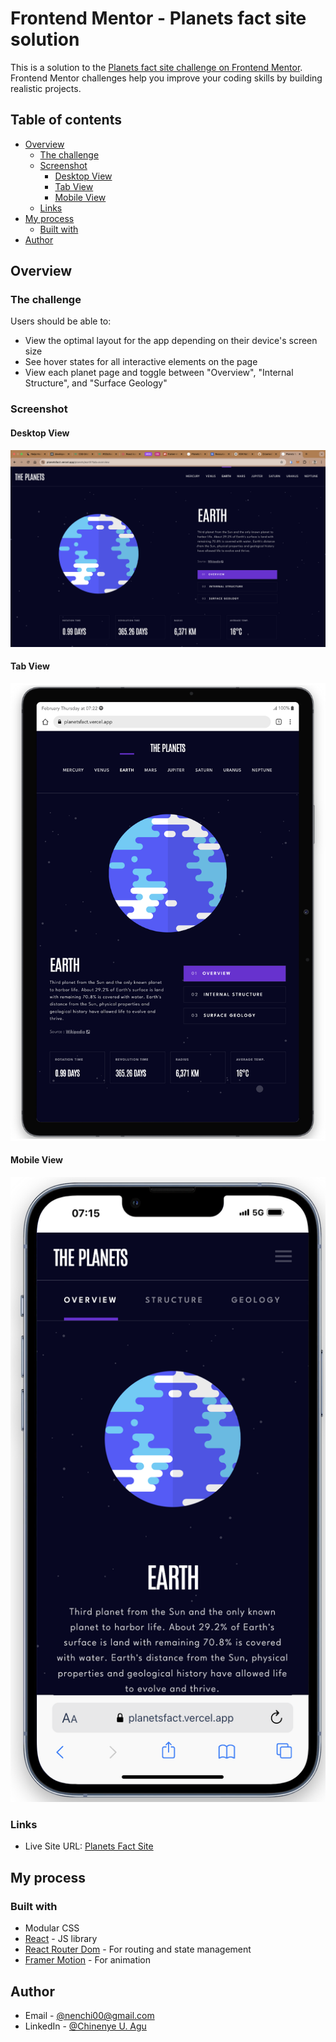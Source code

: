 # Frontend Mentor - Planets fact site solution

This is a solution to the [Planets fact site challenge on Frontend Mentor](https://www.frontendmentor.io/challenges/planets-fact-site-gazqN8w_f). Frontend Mentor challenges help you improve your coding skills by building realistic projects. 

## Table of contents

- [Overview](#overview)
  - [The challenge](#the-challenge)
  - [Screenshot](#screenshot)
    - [Desktop View](#desktop-view)
    - [Tab View](#tab-view)
    - [Mobile View](#mobile-view)
  - [Links](#links)
- [My process](#my-process)
  - [Built with](#built-with)
- [Author](#author)


## Overview

### The challenge

Users should be able to:

- View the optimal layout for the app depending on their device's screen size
- See hover states for all interactive elements on the page
- View each planet page and toggle between "Overview", "Internal Structure", and "Surface Geology"

### Screenshot

#### Desktop View
![Desktop View](./public/planets-desktop-view.png)

#### Tab View
![Tab View](./public/planets-tab-view.png)

#### Mobile View
![Mobile View](./public/planets-mobile-view.png)

### Links

- Live Site URL: [Planets Fact Site](https://planetsfact.vercel.app)


## My process

### Built with

- Modular CSS
- [React](https://reactjs.org/) - JS library
- [React Router Dom](https://reactrouter.com/) - For routing and state management
- [Framer Motion](https://motion.dev/) - For animation


## Author

- Email - [@nenchi00@gmail.com](mailto:nenchi00@gmail.com)
- LinkedIn - [@Chinenye U. Agu](https://www.linkedin.com/in/chinenye-u-agu-53b715193/)
